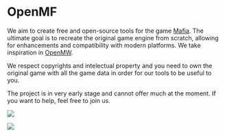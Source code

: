 # OpenMF

We aim to create free and open-source tools for the game [Mafia](https://en.wikipedia.org/wiki/Mafia_(video_game)). The ultimate goal is to recreate the original game engine from scratch, allowing for enhancements and compatibility with modern platforms. We take inspiration in [OpenMW](https://openmw.org/en/).

We respect copyrights and intelectual property and you need to own the original game with all the game data in order for our tools to be useful to you.

The project is in very early stage and cannot offer much at the moment. If you want to help, feel free to join us.

![](https://github.com/OpenMafia/openmf/blob/master/resources/screen.jpg?raw=true)

![](https://github.com/OpenMafia/openmf/blob/master/resources/screen2.jpg?raw=true)

